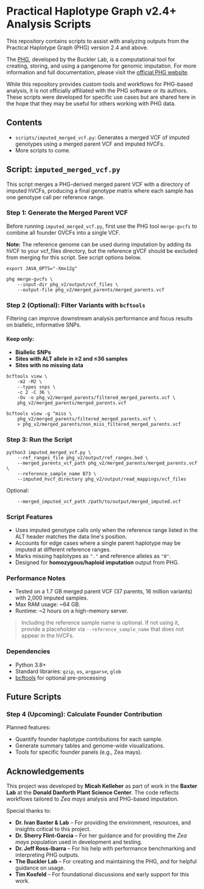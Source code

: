 # Practical Haplotype Graph v2.4+ Analysis Scripts

This repository contains scripts to assist with analyzing outputs from the Practical Haplotype Graph (PHG) version 2.4 and above.

The [PHG](https://github.com/maize-genetics/phg_v2), developed by the Buckler Lab, is a computational tool for creating, storing, and using a pangenome for genomic imputation. For more information and full documentation, please visit the [official PHG website](https://phg.maizegenetics.net/).

While this repository provides custom tools and workflows for PHG-based analysis, it is not officially affiliated with the PHG software or its authors. These scripts were developed for specific use cases but are shared here in the hope that they may be useful for others working with PHG data.



## Contents

- `scripts/imputed_merged_vcf.py`: Generates a merged VCF of imputed genotypes using a merged parent VCF and imputed hVCFs.
- More scripts to come.



## Script: `imputed_merged_vcf.py`

This script merges a PHG-derived merged parent VCF with a directory of imputed hVCFs, producing a final genotype matrix where each sample has one genotype call per reference range.



### Step 1: Generate the Merged Parent VCF

Before running `imputed_merged_vcf.py`, first use the PHG tool `merge-gvcfs` to combine all founder GVCFs into a single VCF.

**Note:** The reference genome can be used during imputation by adding its hVCF to your vcf_files directory, but the reference gVCF should be excluded from merging for this script. See script options below.

```
export JAVA_OPTS="-Xmx12g"

phg merge-gvcfs \
    --input-dir phg_v2/output/vcf_files \
    --output-file phg_v2/merged_parents/merged_parents.vcf
```



### Step 2 (Optional): Filter Variants with `bcftools`

Filtering can improve downstream analysis performance and focus results on biallelic, informative SNPs.

#### Keep only:
- **Biallelic SNPs**
- **Sites with ALT allele in ≥2 and ≤36 samples**
- **Sites with no missing data**

```
bcftools view \
    -m2 -M2 \
    --types snps \
    -c 2 -C 36 \
    -Ov -o phg_v2/merged_parents/filtered_merged_parents.vcf \
    phg_v2/merged_parents/merged_parents.vcf

bcftools view -g ^miss \
    phg_v2/merged_parents/filtered_merged_parents.vcf \
    > phg_v2/merged_parents/non_miss_filtered_merged_parents.vcf
```



### Step 3: Run the Script

```
python3 imputed_merged_vcf.py \
    --ref_ranges_file phg_v2/output/ref_ranges.bed \
    --merged_parents_vcf_path phg_v2/merged_parents/merged_parents.vcf \
    --reference_sample_name B73 \
    --imputed_hvcf_directory phg_v2/output/read_mappings/vcf_files
```

Optional:
```
    --merged_imputed_vcf_path /path/to/output/merged_imputed.vcf
```



### Script Features

- Uses imputed genotype calls only when the reference range listed in the ALT header matches the data line's position.
- Accounts for edge cases where a single parent haplotype may be imputed at different reference ranges.
- Marks missing haplotypes as `"."` and reference alleles as `"0"`.
- Designed for **homozygous/haploid imputation** output from PHG.



### Performance Notes

- Tested on a 1.7 GB merged parent VCF (37 parents, 16 million variants) with 2,000 imputed samples.
- Max RAM usage: ~64 GB.
- Runtime: ~2 hours on a high-memory server.

> Including the reference sample name is optional. If not using it, provide a placeholder via `--reference_sample_name` that does not appear in the hVCFs.



### Dependencies

- Python 3.8+
- Standard libraries: `gzip`, `os`, `argparse`, `glob`
- [bcftools](https://samtools.github.io/bcftools/) for optional pre-processing



## Future Scripts

### Step 4 (Upcoming): Calculate Founder Contribution

Planned features:
- Quantify founder haplotype contributions for each sample.
- Generate summary tables and genome-wide visualizations.
- Tools for specific founder panels (e.g., Zea mays).



## Acknowledgements

This project was developed by **Micah Kelleher** as part of work in the **Baxter Lab** at the **Donald Danforth Plant Science Center**. The code reflects workflows tailored to *Zea mays* analysis and PHG-based imputation.

Special thanks to:

- **Dr. Ivan Baxter & Lab** – For providing the environment, resources, and insights critical to this project.  
- **Dr. Sherry Flint-Garcia** – For her guidance and for providing the *Zea mays* population used in development and testing.  
- **Dr. Jeff Ross-Ibarra** – For his help with performance benchmarking and interpreting PHG outputs.  
- **The Buckler Lab** – For creating and maintaining the PHG, and for helpful guidance on usage.  
- **Tim Kosfeld** – For foundational discussions and early support for this work.

